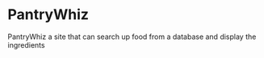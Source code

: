 ﻿# PantryWhiz
PantryWhiz a site that can search up food from a database and display the ingredients
